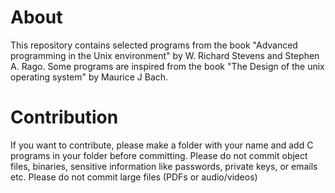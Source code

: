# About
This repository contains selected programs from the book "Advanced programming in the  Unix environment" by W. Richard Stevens and Stephen A. Rago.
Some programs are inspired from the book "The Design of the unix operating system" by Maurice J Bach.

# Contribution

If you want to contribute, please make a folder with your name and add C programs in your folder before committing.
Please do not commit object files, binaries, sensitive information like passwords, private keys, or emails etc.
Please do not commit large files (PDFs or audio/videos)
